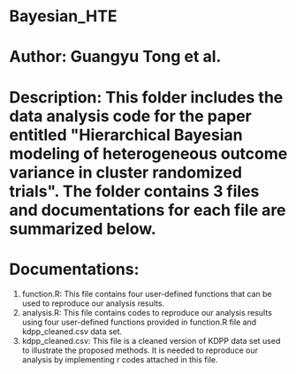 # Bayesian_HTE
# Author: Guangyu Tong et al.
# Description: This folder includes the data analysis code for the paper entitled "Hierarchical Bayesian modeling of heterogeneous outcome variance in cluster randomized trials". The folder contains 3 files and documentations for each file are summarized below.
# Documentations:
1. function.R: This file contains four user-defined functions that can be used to reproduce our analysis results.
2. analysis.R: This file contains codes to reproduce our analysis results using four user-defined functions provided in function.R file and kdpp_cleaned.csv data set.
3. kdpp_cleaned.csv: This file is a cleaned version of KDPP data set used to illustrate the proposed methods. It is needed to reproduce our analysis by implementing r codes attached in this file.
